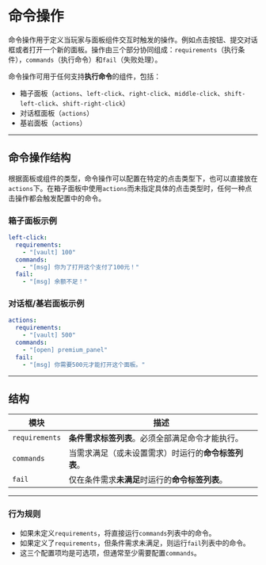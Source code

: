 # 命令操作

命令操作用于定义当玩家与面板组件交互时触发的操作。例如点击按钮、提交对话框或者打开一个新的面板。操作由三个部分协同组成：`requirements`（执行条件），`commands`（执行命令）和`fail`（失败处理）。

命令操作可用于任何支持**执行命令**的组件，包括：

- 箱子面板（`actions`、`left-click`、`right-click`、`middle-click`、`shift-left-click`、`shift-right-click`）
- 对话框面板（`actions`）
- 基岩面板（`actions`）

------

## 命令操作结构

根据面板或组件的类型，命令操作可以配置在特定的点击类型下，也可以直接放在`actions`下。在箱子面板中使用`actions`而未指定具体的点击类型时，任何一种点击操作都会触发配置中的命令。

### 箱子面板示例

```yaml
left-click:
  requirements:
    - "[vault] 100"
  commands:
    - "[msg] 你为了打开这个支付了100元！"
  fail:
    - "[msg] 余额不足！"
```

### 对话框/基岩面板示例

```yaml
actions:
  requirements:
    - "[vault] 500"
  commands:
    - "[open] premium_panel"
  fail:
    - "[msg] 你需要500元才能打开这个面板。"
```

------

## 结构

| 模块             | 描述                           |
|----------------|------------------------------|
| `requirements` | **条件需求标签列表**。必须全部满足命令才能执行。   |
| `commands`     | 当需求满足（或未设置需求）时运行的**命令标签列表**。 |
| `fail`         | 仅在条件需求**未满足**时运行的**命令标签列表**。 |

------

### 行为规则

- 如果未定义`requirements`，将直接运行`commands`列表中的命令。
- 如果定义了`requirements`，但条件需求未满足，则运行`fail`列表中的命令。
- 这三个配置项均是可选项，但通常至少需要配置`commands`。
